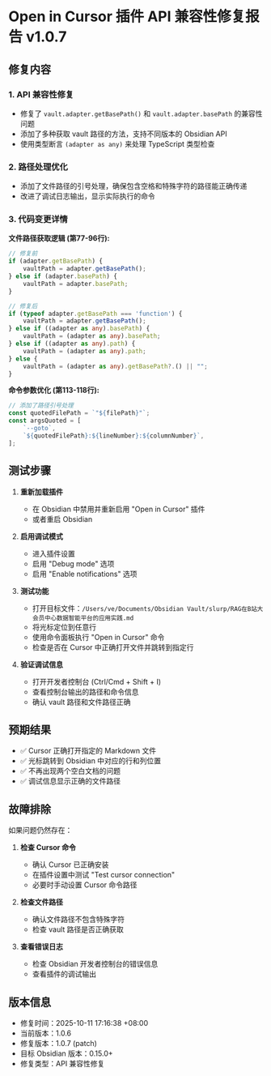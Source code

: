 # Open in Cursor 插件 API 兼容性修复报告 v1.0.7

## 修复内容

### 1. API 兼容性修复
- 修复了 `vault.adapter.getBasePath()` 和 `vault.adapter.basePath` 的兼容性问题
- 添加了多种获取 vault 路径的方法，支持不同版本的 Obsidian API
- 使用类型断言 `(adapter as any)` 来处理 TypeScript 类型检查

### 2. 路径处理优化
- 添加了文件路径的引号处理，确保包含空格和特殊字符的路径能正确传递
- 改进了调试日志输出，显示实际执行的命令

### 3. 代码变更详情

**文件路径获取逻辑 (第77-96行):**
```typescript
// 修复前
if (adapter.getBasePath) {
    vaultPath = adapter.getBasePath();
} else if (adapter.basePath) {
    vaultPath = adapter.basePath;
}

// 修复后
if (typeof adapter.getBasePath === 'function') {
    vaultPath = adapter.getBasePath();
} else if ((adapter as any).basePath) {
    vaultPath = (adapter as any).basePath;
} else if ((adapter as any).path) {
    vaultPath = (adapter as any).path;
} else {
    vaultPath = (adapter as any).getBasePath?.() || "";
}
```

**命令参数优化 (第113-118行):**
```typescript
// 添加了路径引号处理
const quotedFilePath = `"${filePath}"`;
const argsQuoted = [
    `--goto`,
    `${quotedFilePath}:${lineNumber}:${columnNumber}`,
];
```

## 测试步骤

1. **重新加载插件**
   - 在 Obsidian 中禁用并重新启用 "Open in Cursor" 插件
   - 或者重启 Obsidian

2. **启用调试模式**
   - 进入插件设置
   - 启用 "Debug mode" 选项
   - 启用 "Enable notifications" 选项

3. **测试功能**
   - 打开目标文件：`/Users/ve/Documents/Obsidian Vault/slurp/RAG在B站大会员中心数据智能平台的应用实践.md`
   - 将光标定位到任意行
   - 使用命令面板执行 "Open in Cursor" 命令
   - 检查是否在 Cursor 中正确打开文件并跳转到指定行

4. **验证调试信息**
   - 打开开发者控制台 (Ctrl/Cmd + Shift + I)
   - 查看控制台输出的路径和命令信息
   - 确认 vault 路径和文件路径正确

## 预期结果

- ✅ Cursor 正确打开指定的 Markdown 文件
- ✅ 光标跳转到 Obsidian 中对应的行和列位置
- ✅ 不再出现两个空白文档的问题
- ✅ 调试信息显示正确的文件路径

## 故障排除

如果问题仍然存在：

1. **检查 Cursor 命令**
   - 确认 Cursor 已正确安装
   - 在插件设置中测试 "Test cursor connection"
   - 必要时手动设置 Cursor 命令路径

2. **检查文件路径**
   - 确认文件路径不包含特殊字符
   - 检查 vault 路径是否正确获取

3. **查看错误日志**
   - 检查 Obsidian 开发者控制台的错误信息
   - 查看插件的调试输出

## 版本信息

- 修复时间：2025-10-11 17:16:38 +08:00
- 当前版本：1.0.6
- 修复版本：1.0.7 (patch)
- 目标 Obsidian 版本：0.15.0+
- 修复类型：API 兼容性修复
